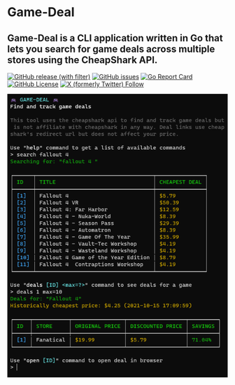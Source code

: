 # Game-Deal

## Game-Deal is a CLI application written in Go that lets you search for game deals across multiple stores using the CheapShark API.

[![GitHub release (with filter)](https://img.shields.io/github/v/release/criticalsession/game-deal)](https://github.com/criticalsession/game-deal/releases)
[![GitHub issues](https://img.shields.io/github/issues/criticalsession/game-deal)](https://github.com/criticalsession/game-deal/issues)
[![Go Report Card](https://goreportcard.com/badge/github.com/criticalsession/game-deal)](https://goreportcard.com/report/github.com/criticalsession/game-deal)
[![GitHub License](https://img.shields.io/github/license/criticalsession/game-deal)](https://github.com/criticalsession/4scraper/blob/main/LICENSE)
[![X (formerly Twitter) Follow](https://img.shields.io/twitter/follow/criticalsession)](https://twitter.com/criticalsession)

<p align="center">
  <img src="https://github.com/criticalsession/game-deal/blob/main/docs/scrn.png?raw=true" width="608" />
</p>